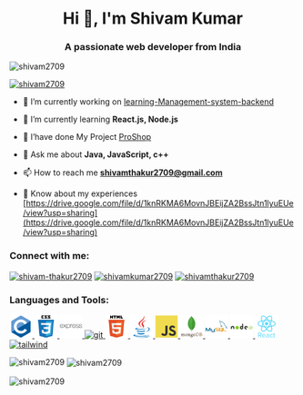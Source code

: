 <h1 align="center">Hi 👋, I'm Shivam Kumar</h1>
<h3 align="center">A passionate web developer from India</h3>

<p align="left"> <img src="https://komarev.com/ghpvc/?username=shivam2709&label=Profile%20views&color=0e75b6&style=flat" alt="shivam2709" /> </p>

<p align="left"> <a href="https://github.com/ryo-ma/github-profile-trophy"><img src="https://github-profile-trophy.vercel.app/?username=shivam2709" alt="shivam2709" /></a> </p>

- 🔭 I’m currently working on [learning-Management-system-backend](https://github.com/Shivam2709/learning-Management-system-backend)

- 🌱 I’m currently learning **React.js, Node.js**

- 👯 I’have done My Project [ProShop](https://github.com/Shivam2709/Training_Project)

- 💬 Ask me about **Java, JavaScript, c++**

- 📫 How to reach me **shivamthakur2709@gmail.com**

- 📄 Know about my experiences [https://drive.google.com/file/d/1knRKMA6MovnJBEijZA2BssJtn1lyuEUe/view?usp=sharing](https://drive.google.com/file/d/1knRKMA6MovnJBEijZA2BssJtn1lyuEUe/view?usp=sharing)

<h3 align="left">Connect with me:</h3>
<p align="left">
<a href="https://linkedin.com/in/shivam-thakur2709" target="blank"><img align="center" src="https://raw.githubusercontent.com/rahuldkjain/github-profile-readme-generator/master/src/images/icons/Social/linked-in-alt.svg" alt="shivam-thakur2709" height="30" width="40" /></a>
<a href="https://www.leetcode.com/shivamkumar2709" target="blank"><img align="center" src="https://raw.githubusercontent.com/rahuldkjain/github-profile-readme-generator/master/src/images/icons/Social/leet-code.svg" alt="shivamkumar2709" height="30" width="40" /></a>
<a href="https://auth.geeksforgeeks.org/user/shivamthakur2709" target="blank"><img align="center" src="https://raw.githubusercontent.com/rahuldkjain/github-profile-readme-generator/master/src/images/icons/Social/geeks-for-geeks.svg" alt="shivamthakur2709" height="30" width="40" /></a>
</p>

<h3 align="left">Languages and Tools:</h3>
<p align="left"> <a href="https://www.cprogramming.com/" target="_blank" rel="noreferrer"> <img src="https://raw.githubusercontent.com/devicons/devicon/master/icons/c/c-original.svg" alt="c" width="40" height="40"/> </a> <a href="https://www.w3schools.com/css/" target="_blank" rel="noreferrer"> <img src="https://raw.githubusercontent.com/devicons/devicon/master/icons/css3/css3-original-wordmark.svg" alt="css3" width="40" height="40"/> </a> <a href="https://expressjs.com" target="_blank" rel="noreferrer"> <img src="https://raw.githubusercontent.com/devicons/devicon/master/icons/express/express-original-wordmark.svg" alt="express" width="40" height="40"/> </a> <a href="https://git-scm.com/" target="_blank" rel="noreferrer"> <img src="https://www.vectorlogo.zone/logos/git-scm/git-scm-icon.svg" alt="git" width="40" height="40"/> </a> <a href="https://www.w3.org/html/" target="_blank" rel="noreferrer"> <img src="https://raw.githubusercontent.com/devicons/devicon/master/icons/html5/html5-original-wordmark.svg" alt="html5" width="40" height="40"/> </a> <a href="https://www.java.com" target="_blank" rel="noreferrer"> <img src="https://raw.githubusercontent.com/devicons/devicon/master/icons/java/java-original.svg" alt="java" width="40" height="40"/> </a> <a href="https://developer.mozilla.org/en-US/docs/Web/JavaScript" target="_blank" rel="noreferrer"> <img src="https://raw.githubusercontent.com/devicons/devicon/master/icons/javascript/javascript-original.svg" alt="javascript" width="40" height="40"/> </a> <a href="https://www.mongodb.com/" target="_blank" rel="noreferrer"> <img src="https://raw.githubusercontent.com/devicons/devicon/master/icons/mongodb/mongodb-original-wordmark.svg" alt="mongodb" width="40" height="40"/> </a> <a href="https://www.mysql.com/" target="_blank" rel="noreferrer"> <img src="https://raw.githubusercontent.com/devicons/devicon/master/icons/mysql/mysql-original-wordmark.svg" alt="mysql" width="40" height="40"/> </a> <a href="https://nodejs.org" target="_blank" rel="noreferrer"> <img src="https://raw.githubusercontent.com/devicons/devicon/master/icons/nodejs/nodejs-original-wordmark.svg" alt="nodejs" width="40" height="40"/> </a> <a href="https://reactjs.org/" target="_blank" rel="noreferrer"> <img src="https://raw.githubusercontent.com/devicons/devicon/master/icons/react/react-original-wordmark.svg" alt="react" width="40" height="40"/> </a> <a href="https://tailwindcss.com/" target="_blank" rel="noreferrer"> <img src="https://www.vectorlogo.zone/logos/tailwindcss/tailwindcss-icon.svg" alt="tailwind" width="40" height="40"/> </a> </p>

<p><img align="left" src="https://github-readme-stats.vercel.app/api/top-langs?username=shivam2709&show_icons=true&locale=en&layout=compact" alt="shivam2709" /></p>

<p>&nbsp;<img align="center" src="https://github-readme-stats.vercel.app/api?username=shivam2709&show_icons=true&locale=en" alt="shivam2709" /></p>

<p><img align="center" src="https://github-readme-streak-stats.herokuapp.com/?user=shivam2709&" alt="shivam2709" /></p>



